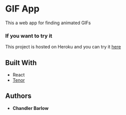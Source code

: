 # GIF App

This a web app for finding animated GIFs</br>

### If you want to try it

This project is hosted on Heroku and you can try it [here](https://chandler-gif-app.herokuapp.com/) </br>

## Built With

* React
* [Tenor](https://tenor.com/gifapi)

## Authors

* **Chandler Barlow**
